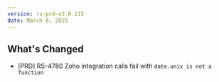```yaml
---
version: rs-prd-v2.0.115
date: March 6, 2025
---
```


## What's Changed
* [PRD] RS-4780 Zoho integration calls fail with `date.unix is not a function`